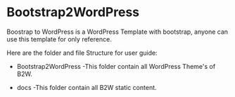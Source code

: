 # Bootstrap2WordPress
Boostrap to WordPress is a WordPress Template with bootstrap, anyone can use this template for only reference.

Here are the folder and file Structure for user guide:
* Bootstrap2WordPress
 -This folder contain all WordPress Theme's of B2W.
 
* docs
  -This folder contain all B2W static content. 
